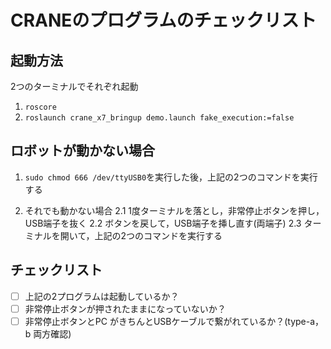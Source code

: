 # CRANEのプログラムのチェックリスト

## 起動方法
2つのターミナルでそれぞれ起動
1. `roscore`
2. `roslaunch crane_x7_bringup demo.launch fake_execution:=false`

## ロボットが動かない場合
1. `sudo chmod 666 /dev/ttyUSB0`を実行した後，上記の2つのコマンドを実行する

2.  それでも動かない場合
    2.1 1度ターミナルを落とし，非常停止ボタンを押し，USB端子を抜く
    2.2 ボタンを戻して，USB端子を挿し直す(両端子)
    2.3 ターミナルを開いて，上記の2つのコマンドを実行する

## チェックリスト
- [ ] 上記の2プログラムは起動しているか？
- [ ] 非常停止ボタンが押されたままになっていないか？
- [ ] 非常停止ボタンとPC がきちんとUSBケーブルで繋がれているか？(type-a，b 両方確認)
